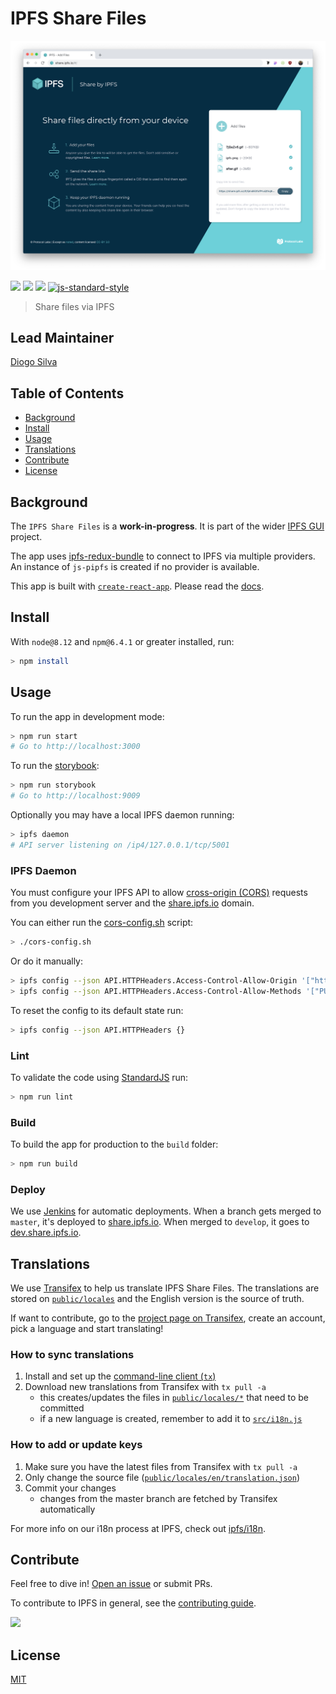 # IPFS Share Files

![IPFS Share Files](./public/share.png)

[![](https://img.shields.io/badge/made%20by-Protocol%20Labs-blue.svg)](https://protocol.ai/) [![](https://img.shields.io/badge/project-IPFS-blue.svg)](http://ipfs.io/) [![](https://img.shields.io/badge/freenode-%23ipfs-blue.svg)](http://webchat.freenode.net/?channels=%23ipfs)
[![js-standard-style](https://img.shields.io/badge/code%20style-standard-blue.svg)](http://standardjs.com/)

> Share files via IPFS

## Lead Maintainer

[Diogo Silva](https://github.com/fsdiogo)

## Table of Contents

- [Background](#background)
- [Install](#install)
- [Usage](#usage)
- [Translations](#translations)
- [Contribute](#contribute)
- [License](#license)

## Background

The `IPFS Share Files` is a **work-in-progress**. It is part of the wider [IPFS GUI](https://github.com/ipfs-shipyard/ipfs-gui) project.

The app uses [ipfs-redux-bundle](https://github.com/ipfs-shipyard/ipfs-redux-bundle) to connect to IPFS via multiple providers. An instance of `js-pipfs` is created if no provider is available.

This app is built with [`create-react-app`](https://github.com/facebook/create-react-app). Please read the [docs](https://github.com/facebook/create-react-app/blob/master/packages/react-scripts/template/README.md#table-of-contents).

## Install

With `node@8.12` and `npm@6.4.1` or greater installed, run:

```sh
> npm install
```

## Usage

To run the app in development mode:

```sh
> npm run start
# Go to http://localhost:3000
```

To run the [storybook](https://storybook.js.org/):

```sh
> npm run storybook
# Go to http://localhost:9009
```

Optionally you may have a local IPFS daemon running:

```sh
> ipfs daemon
# API server listening on /ip4/127.0.0.1/tcp/5001
```

### IPFS Daemon

You must configure your IPFS API to allow [cross-origin (CORS)](https://developer.mozilla.org/en-US/docs/Web/HTTP/CORS) requests from you development server and the [share.ipfs.io](https://share.ipfs.io) domain.

You can either run the [cors-config.sh](./cors-config.sh) script:

```sh
> ./cors-config.sh
```

Or do it manually:

```sh
> ipfs config --json API.HTTPHeaders.Access-Control-Allow-Origin '["http://localhost:3000", "https://share.ipfs.io"]'
> ipfs config --json API.HTTPHeaders.Access-Control-Allow-Methods '["PUT", "GET", "POST"]'
```

To reset the config to its default state run:

```sh
> ipfs config --json API.HTTPHeaders {}
```

### Lint

To validate the code using [StandardJS](https://standardjs.com/) run:

```sh
> npm run lint
```

### Build

To build the app for production to the `build` folder:

```sh
> npm run build
```

### Deploy

We use [Jenkins](https://jenkins.io/) for automatic deployments. When a branch gets merged to `master`, it's deployed to [share.ipfs.io](https://share.ipfs.io). When merged to `develop`, it goes to [dev.share.ipfs.io](https://dev.share.ipfs.io).

## Translations

We use [Transifex](https://www.transifex.com/) to help us translate IPFS Share Files. The translations are stored on [`public/locales`](./public/locales) and the English version is the source of truth.

If want to contribute, go to the [project page on Transifex](https://www.transifex.com/ipfs/ipfs-share-files/translate/), create an account, pick a language and start translating!

### How to sync translations

1. Install and set up the [command-line client (` tx `)](https://docs.transifex.com/client/installing-the-client)
2. Download new translations from Transifex with `tx pull -a`
    - this creates/updates the files in [`public/locales/*`](./public/locales) that need to be committed
    - if a new language is created, remember to add it to [`src/i18n.js`](./src/i18n.js)

### How to add or update keys

1. Make sure you have the latest files from Transifex with `tx pull -a`
2. Only change the source file ([`public/locales/en/translation.json`](./public/locales/en/translation.json))
3. Commit your changes
    - changes from the master branch are fetched by Transifex automatically


For more info on our i18n process at IPFS, check out [ipfs/i18n](https://github.com/ipfs/i18n).

## Contribute

Feel free to dive in! [Open an issue](https://github.com/ipfs-shipyard/ipfs-share-files/issues/new) or submit PRs.

To contribute to IPFS in general, see the [contributing guide](https://github.com/ipfs/community/blob/master/contributing.md).

[![](https://cdn.rawgit.com/jbenet/contribute-ipfs-gif/master/img/contribute.gif)](https://github.com/ipfs/community/blob/master/CONTRIBUTING.md)

## License

[MIT](LICENSE)
